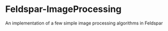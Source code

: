 Feldspar-ImageProcessing
========================

An implementation of a few simple image processing algorithms in Feldspar